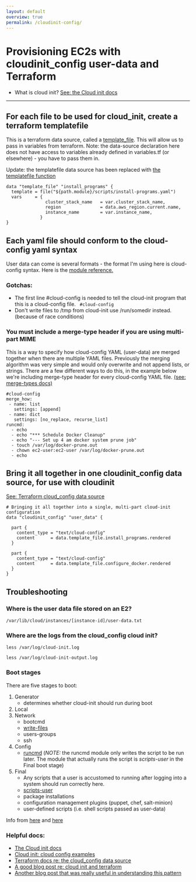 ```yaml
---
layout: default
overview: true
permalink: /cloudinit-config/
---
```



# Provisioning EC2s with cloudinit_config user-data and Terraform

* What is cloud init? [See: the Cloud init docs](https://cloudinit.readthedocs.io/en/latest/topics/tutorial.html)


---

## For each file to be used for cloud_init, create a terraform templatefile
This is a terraform data source, called a [template_file](https://registry.terraform.io/providers/hashicorp/template/latest/docs/data-sources/file). This will allow us to pass in variables from terraform.
Note: the data-source declaration here does not have access to variables already defined in variables.tf (or elsewhere) - you have to pass them in. 

Update: the templatefile data source has been replaced with [the templatefile function](https://www.terraform.io/language/functions/templatefile)

```
data "template_file" "install_programs" {
  template = file("${path.module}/scripts/install-programs.yaml")
  vars     = {
               cluster_stack_name   = var.cluster_stack_name,
               region               = data.aws_region.current.name,
               instance_name        = var.instance_name,
             }
}
```

## Each yaml file should conform to the cloud-config yaml syntax
User data can come is several formats - the format I'm using here is cloud-config syntax.  Here is the [module reference.](https://cloudinit.readthedocs.io/en/latest/topics/modules.html) 

### Gotchas:
* The first line #cloud-config is needed to tell the cloud-init program that this is a cloud-config file.
 ` #cloud-config`
* Don't write files to /tmp from cloud-init use /run/somedir instead. (because of race conditions) 

### You must include a merge-type header if you are using multi-part MIME
This is a way to specify how cloud-config YAML (user-data) are merged together when there are multiple YAML files. Previously the merging algorithm was very simple and would only overwrite and not append lists, or strings. There are a few different ways to do this, in the example below we're including merge-type header for every cloud-config YAML file.   [(see: merge-types docs)](https://cloudinit.readthedocs.io/en/latest/topics/merging.html)
```
#cloud-config
merge_how:
 - name: list
   settings: [append]
 - name: dict
   settings: [no_replace, recurse_list]
runcmd:
  - echo
  - echo "*** Schedule Docker Cleanup"
  - echo "--- Set up 4 am docker system prune job"
  - touch /var/log/docker-prune.out
  - chown ec2-user:ec2-user /var/log/docker-prune.out
  - echo
  ```
  
## Bring it all together in one cloudinit_config data source, for use with cloudinit
 [See: Terraform cloud_config data source](https://registry.terraform.io/providers/hashicorp/cloudinit/latest/docs/data-sources/cloudinit_config)
```
# Bringing it all together into a single, multi-part cloud-init configuration
data "cloudinit_config" "user_data" {

  part {
    content_type = "text/cloud-config"
    content      = data.template_file.install_programs.rendered
  }

  part {
    content_type = "text/cloud-config"
    content      = data.template_file.configure_docker.rendered
  }
}
```
  
## Troubleshooting
### Where is the user data file stored on an E2?
`/var/lib/cloud/instances/[instance-id]/user-data.txt`

### Where are the logs from the cloud_config cloud init?

`less /var/log/cloud-init.log`

`less /var/log/cloud-init-output.log`

### Boot stages
There are five stages to boot:
1. Generator 
    - determines whether cloud-init should run during boot
3. Local
4. Network 
    - bootcmd 
    - [write-files](https://cloudinit.readthedocs.io/en/latest/topics/modules.html#write-files)
    - users-groups
    - ssh
5. Config 
    - [runcmd](https://cloudinit.readthedocs.io/en/latest/topics/modules.html#runcmd) (*NOTE:* the runcmd module only writes the script to be run later. The module that actually runs the script is *scripts-user* in the Final boot stage)
6. Final
    - Any scripts that a user is accustomed to running after logging into a system should run correctly here. 
    - [scripts-user](https://cloudinit.readthedocs.io/en/latest/topics/modules.html#scripts-user)
    - package installations
    - configuration management plugins (puppet, chef, salt-minion)
    - user-defined scripts (i.e. shell scripts passed as user-data) 

Info from [here](https://git.launchpad.net/cloud-init/tree/config/cloud.cfg.tmpl) and [here](https://stackoverflow.com/questions/34095839/cloud-init-what-is-the-execution-order-of-cloud-config-directives)


### Helpful docs:
* [The Cloud init docs](https://cloudinit.readthedocs.io/en/latest/topics/tutorial.html)
* [Cloud init: cloud config examples](https://cloudinit.readthedocs.io/en/latest/topics/examples.html#yaml-examples)
* [Terraform docs re: the cloud_config data source](https://registry.terraform.io/providers/hashicorp/cloudinit/latest/docs/data-sources/cloudinit_config)
* [A good blog post re: cloud init and terraform](https://sammeechward.com/cloud-init-and-terraform-with-aws/)
* [Another blog post that was really useful in understanding this pattern](https://www.puppeteers.net/blog/multi-part-cloud-init-provisioning-with-terraform/)
